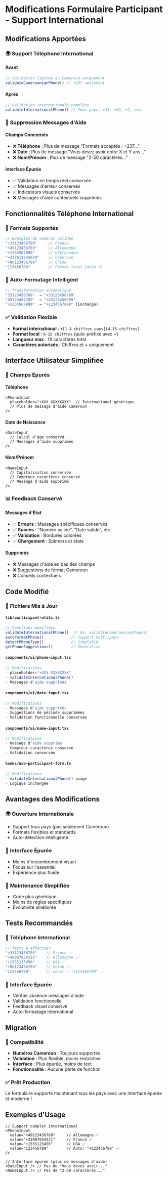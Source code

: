 # Modifications Formulaire Participant - Support International

## Modifications Apportées

### 🌍 **Support Téléphone International**

#### Avant
```typescript
// Validation limitée au Cameroun uniquement
validateCameroonianPhone() // +237 seulement
```

#### Après  
```typescript
// Validation internationale complète
validateInternationalPhone() // Tous pays: +33, +49, +1, etc.
```

### 🔕 **Suppression Messages d'Aide**

#### Champs Concernés
- ❌ **Téléphone** : Plus de message "Formats acceptés : +237..."
- ❌ **Date** : Plus de message "Vous devez avoir entre X et Y ans..."
- ❌ **Nom/Prénom** : Plus de message "2-50 caractères..."

#### Interface Épurée
- ✅ Validation en temps réel conservée
- ✅ Messages d'erreur conservés
- ✅ Indicateurs visuels conservés
- ❌ Messages d'aide contextuels supprimés

## Fonctionnalités Téléphone International

### 📱 **Formats Supportés**

```typescript
// Exemples de numéros valides
"+33123456789"     // France
"+49123456789"     // Allemagne
"+1234567890"      // USA/Canada
"+237612345678"    // Cameroun
"+86123456789"     // Chine
"123456789"        // Format local (auto +)
```

### 🔄 **Auto-Formatage Intelligent**

```typescript
// Transformation automatique
"33123456789"  → "+33123456789"
"49123456789"  → "+49123456789"
"+1234567890"  → "+1234567890" (inchangé)
```

### ✅ **Validation Flexible**

- **Format international** : `+[1-4 chiffres pays][4-15 chiffres]`
- **Format local** : `6-15 chiffres` (auto-préfixé avec +)
- **Longueur max** : 18 caractères total
- **Caractères autorisés** : Chiffres et + uniquement

## Interface Utilisateur Simplifiée

### 🎯 **Champs Épurés**

#### Téléphone
```tsx
<PhoneInput 
  placeholder="+XXX XXXXXXXX"  // International générique
  // Plus de message d'aide Cameroun
/>
```

#### Date de Naissance
```tsx
<DateInput 
  // Calcul d'âge conservé
  // Messages d'aide supprimés
/>
```

#### Nom/Prénom
```tsx
<NameInput 
  // Capitalisation conservée
  // Compteur caractères conservé
  // Message d'aide supprimé
/>
```

### 📊 **Feedback Conservé**

#### Messages d'État
- ✅ **Erreurs** : Messages spécifiques conservés
- ✅ **Succès** : "Numéro valide", "Date valide", etc.
- ✅ **Validation** : Bordures colorées
- ✅ **Chargement** : Spinners et états

#### Supprimés
- ❌ Messages d'aide en bas des champs
- ❌ Suggestions de format Cameroun
- ❌ Conseils contextuels

## Code Modifié

### 📝 **Fichiers Mis à Jour**

#### `lib/participant-utils.ts`
```typescript
// Fonctions modifiées
validateInternationalPhone()  // Ex: validateCameroonianPhone()
autoFormatPhone()            // Support multi-pays
detectPhoneType()            // Simplifié
getPhoneSuggestions()        // Généralisé
```

#### `components/ui/phone-input.tsx`
```typescript
// Modifications
- placeholder="+XXX XXXXXXXX"
- validateInternationalPhone()
- Messages d'aide supprimés
```

#### `components/ui/date-input.tsx`
```typescript
// Modifications
- Messages d'aide supprimés
- Suggestions de période supprimées
- Validation fonctionnelle conservée
```

#### `components/ui/name-input.tsx`
```typescript
// Modifications
- Message d'aide supprimé
- Compteur caractères conservé
- Validation conservée
```

#### `hooks/use-participant-form.ts`
```typescript
// Modifications
- validateInternationalPhone() usage
- Logique inchangée
```

## Avantages des Modifications

### 🌍 **Ouverture Internationale**
- Support tous pays (pas seulement Cameroun)
- Formats flexibles et standards
- Auto-détection intelligente

### 🎨 **Interface Épurée**
- Moins d'encombrement visuel
- Focus sur l'essentiel
- Expérience plus fluide

### 🔧 **Maintenance Simplifiée**
- Code plus générique
- Moins de règles spécifiques
- Évolutivité améliorée

## Tests Recommandés

### 📱 **Téléphone International**
```typescript
// Tests à effectuer
"+33123456789"    // France ✅
"+49987654321"    // Allemagne ✅
"+1555123456"     // USA ✅
"+86123456789"    // Chine ✅
"123456789"       // Local → "+123456789" ✅
```

### 🎯 **Interface Épurée**
- Vérifier absence messages d'aide
- Validation fonctionnelle
- Feedback visuel conservé
- Auto-formatage international

## Migration

### 🔄 **Compatibilité**
- **Numéros Cameroun** : Toujours supportés
- **Validation** : Plus flexible, moins restrictive
- **Interface** : Plus épurée, moins de text
- **Fonctionnalité** : Aucune perte de fonction

### ✅ **Prêt Production**
Le formulaire supporte maintenant tous les pays avec une interface épurée et moderne !

## Exemples d'Usage

```tsx
// Support complet international
<PhoneInput 
  value="+49123456789"     // Allemagne ✅
  value="+33987654321"     // France ✅  
  value="+1555123456"      // USA ✅
  value="123456789"        // Auto: "+123456789" ✅
/>

// Interface épurée (plus de messages d'aide)
<DateInput /> // Pas de "Vous devez avoir..."
<NameInput /> // Pas de "2-50 caractères..."
```
